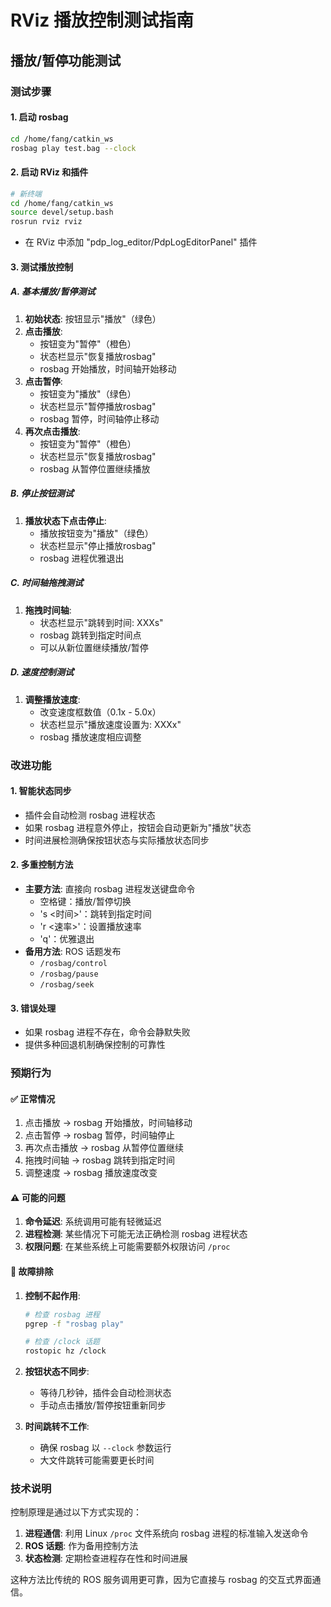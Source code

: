 # RViz 播放控制测试指南

## 播放/暂停功能测试

### 测试步骤

#### 1. 启动 rosbag
```bash
cd /home/fang/catkin_ws
rosbag play test.bag --clock
```

#### 2. 启动 RViz 和插件
```bash
# 新终端
cd /home/fang/catkin_ws
source devel/setup.bash
rosrun rviz rviz
```
- 在 RViz 中添加 "pdp_log_editor/PdpLogEditorPanel" 插件

#### 3. 测试播放控制

##### A. 基本播放/暂停测试
1. **初始状态**: 按钮显示"播放"（绿色）
2. **点击播放**: 
   - 按钮变为"暂停"（橙色）
   - 状态栏显示"恢复播放rosbag"
   - rosbag 开始播放，时间轴开始移动
3. **点击暂停**:
   - 按钮变为"播放"（绿色）
   - 状态栏显示"暂停播放rosbag"
   - rosbag 暂停，时间轴停止移动
4. **再次点击播放**:
   - 按钮变为"暂停"（橙色）
   - 状态栏显示"恢复播放rosbag"
   - rosbag 从暂停位置继续播放

##### B. 停止按钮测试
1. **播放状态下点击停止**:
   - 播放按钮变为"播放"（绿色）
   - 状态栏显示"停止播放rosbag"
   - rosbag 进程优雅退出

##### C. 时间轴拖拽测试
1. **拖拽时间轴**:
   - 状态栏显示"跳转到时间: XXXs"
   - rosbag 跳转到指定时间点
   - 可以从新位置继续播放/暂停

##### D. 速度控制测试
1. **调整播放速度**:
   - 改变速度框数值（0.1x - 5.0x）
   - 状态栏显示"播放速度设置为: XXXx"
   - rosbag 播放速度相应调整

### 改进功能

#### 1. 智能状态同步
- 插件会自动检测 rosbag 进程状态
- 如果 rosbag 进程意外停止，按钮会自动更新为"播放"状态
- 时间进展检测确保按钮状态与实际播放状态同步

#### 2. 多重控制方法
- **主要方法**: 直接向 rosbag 进程发送键盘命令
  - 空格键：播放/暂停切换
  - 's <时间>'：跳转到指定时间
  - 'r <速率>'：设置播放速率
  - 'q'：优雅退出
- **备用方法**: ROS 话题发布
  - `/rosbag/control`
  - `/rosbag/pause`
  - `/rosbag/seek`

#### 3. 错误处理
- 如果 rosbag 进程不存在，命令会静默失败
- 提供多种回退机制确保控制的可靠性

### 预期行为

#### ✅ 正常情况
1. 点击播放 → rosbag 开始播放，时间轴移动
2. 点击暂停 → rosbag 暂停，时间轴停止
3. 再次点击播放 → rosbag 从暂停位置继续
4. 拖拽时间轴 → rosbag 跳转到指定时间
5. 调整速度 → rosbag 播放速度改变

#### ⚠️ 可能的问题
1. **命令延迟**: 系统调用可能有轻微延迟
2. **进程检测**: 某些情况下可能无法正确检测 rosbag 进程状态
3. **权限问题**: 在某些系统上可能需要额外权限访问 `/proc`

#### 🔧 故障排除
1. **控制不起作用**:
   ```bash
   # 检查 rosbag 进程
   pgrep -f "rosbag play"
   
   # 检查 /clock 话题
   rostopic hz /clock
   ```

2. **按钮状态不同步**:
   - 等待几秒钟，插件会自动检测状态
   - 手动点击播放/暂停按钮重新同步

3. **时间跳转不工作**:
   - 确保 rosbag 以 `--clock` 参数运行
   - 大文件跳转可能需要更长时间

### 技术说明

控制原理是通过以下方式实现的：

1. **进程通信**: 利用 Linux `/proc` 文件系统向 rosbag 进程的标准输入发送命令
2. **ROS 话题**: 作为备用控制方法
3. **状态检测**: 定期检查进程存在性和时间进展

这种方法比传统的 ROS 服务调用更可靠，因为它直接与 rosbag 的交互式界面通信。
